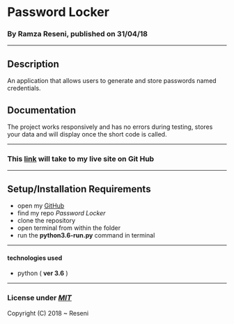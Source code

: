 # Password Locker


### By **Ramza Reseni**, published on **31/04/18**
 ---
## Description

An application that allows users to generate and store passwords named credentials.

## Documentation

The project works responsively and has no errors during testing, stores your data and will display once the short code is called.

---

### This [link](https://github.com/ramza007/Password-Locker/) will take to my live site on Git Hub

---

## Setup/Installation Requirements

* open my [GitHub](https://github.com/ramza007)
* find my repo *Password Locker*
* clone the repository
* open terminal from within the folder 
* run the **python3.6-run.py** command in terminal

---

#### technologies used 
* python ( **ver 3.6** )

---

### License under [***MIT***](https://github.com/ramza007/Password-Locker/blob/master/LICENSE)

Copyright (C) 2018 ~ Reseni